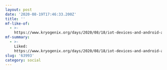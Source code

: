 ```yaml
---
layout: post
date: '2020-08-19T17:46:33.200Z'
title: ''
mf-like-of:
  - >-
    https://www.kryogenix.org/days/2020/08/18/iot-devices-and-android-and-disappointment/
mf-summary:
  - >-
    Liked:
    https://www.kryogenix.org/days/2020/08/18/iot-devices-and-android-and-disappointment/
slug: '63993'
category: social
---
```

